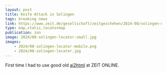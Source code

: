 ```yaml
---
layout: post
title: Knife Attack in Solingen
tags: breaking news
link: https://www.zeit.de/gesellschaft/zeitgeschehen/2024-08/solingen-messerangriff-anschlag-was-ist-bekannt
type: map,static,locatormap
publication: zon
image: 2024/08-solingen-locator-small.jpg
images:
    - 2024/08-solingen-locator-mobile.png
    - 2024/08-solingen-locator.jpg
---
```


First time I had to use good old [ai2html](https://ai2html.org) at ZEIT ONLINE.
